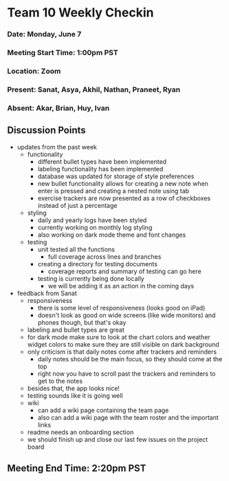 # Team 10 Weekly Checkin
### Date: Monday, June 7
### Meeting Start Time: 1:00pm PST
### Location: Zoom
### Present: Sanat, Asya, Akhil, Nathan, Praneet, Ryan
### Absent: Akar, Brian, Huy, Ivan
## Discussion Points
- updates from the past week
  - functionality
    - different bullet types have been implemented
    - labeling functionality has been implemented
    - database was updated for storage of style preferences
    - new bullet functionality allows for creating a new note when enter is pressed and creating a nested note using tab
    - exercise trackers are now presented as a row of checkboxes instead of just a percentage
  - styling
    - daily and yearly logs have been styled
    - currently working on monthly log styling
    - also working on dark mode theme and font changes
  - testing
    - unit tested all the functions
      - full coverage across lines and branches
    - creating a directory for testing documents
      - coverage reports and summary of testing can go here
    - testing is currently being done locally
      - we will be adding it as an action in the coming days
- feedback from Sanat
  - responsiveness
    - there is some level of responsiveness (looks good on iPad)
    - doesn't look as good on wide screens (like wide monitors) and phones though, but that's okay
  - labeling and bullet types are great
  - for dark mode make sure to look at the chart colors and weather widget colors to make sure they are still visible on dark background
  - only criticism is that daily notes come after trackers and reminders
    - daily notes should be the main focus, so they should come at the top
    - right now you have to scroll past the trackers and reminders to get to the notes
  - besides that, the app looks nice!
  - testing sounds like it is going well
  - wiki
    - can add a wiki page containing the team page
    - also can add a wiki page with the team roster and the important links
  - readme needs an onboarding section
  - we should finish up and close our last few issues on the project board
## Meeting End Time: 2:20pm PST
